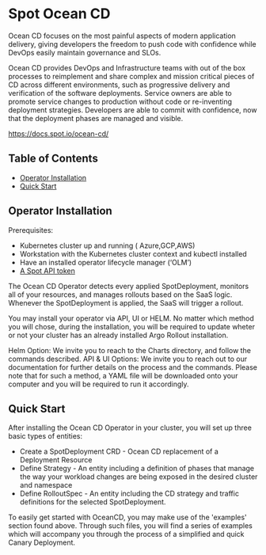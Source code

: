 # Spot Ocean CD 

Ocean CD focuses on the most painful aspects of modern application delivery, giving developers the freedom to push code with confidence while DevOps easily maintain governance and SLOs.

Ocean CD provides DevOps and Infrastructure teams with out of the box processes to reimplement and share complex and mission critical pieces of CD across different environments, such as progressive delivery and verification of the software deployments. Service owners are able to promote service changes to production without code or re-inventing deployment strategies. Developers are able to commit with confidence, now that the deployment phases are managed and visible.

https://docs.spot.io/ocean-cd/

## Table of Contents

- [Operator Installation](#Operator-installation)
- [Quick Start](#quick-start)

## Operator Installation

Prerequisites:
- Kubernetes cluster up and running ( Azure,GCP,AWS)
- Workstation with the Kubernetes cluster context and kubectl installed
- Have an installed operator lifecycle manager (‘OLM’)
- [A Spot API token](https://docs.spot.io/administration/api/create-api-token)

The Ocean CD Operator detects every applied SpotDeployment, monitors all of your resources, and manages rollouts based on the SaaS logic. Whenever the SpotDeployment is applied, the SaaS will trigger a rollout. 

You may install your operator via API, UI or HELM.
No matter which method you will chose, during the installation, you will be required to update wheter or not your cluster has an already installed Argo Rollout installation.


Helm Option: We invite you to reach to the Charts directory, and follow the commands described. 
API & UI Options: We invite you to reach out to our documentation for further details on the process and the commands. 
Please note that for such a method, a YAML file will be downloaded onto your computer and you will be required to run it accordingly. 


## Quick Start

After installing the Ocean CD Operator in your cluster, you will set up three basic types of entities:

- Create a SpotDeployment CRD  - Ocean CD replacement of a Deployment Resource
- Define Strategy - An entity including a definition of phases that manage
the way your workload changes are being exposed in the desired
cluster and namespace
- Define RolloutSpec - An entity including the CD strategy and traffic definitions 
for the selected SpotDeployment.

  
To easily get started with OceanCD, you may make use of the 'examples' section found above. 
Through such files, you will find a series of examples which will accompany you through the process of a simplified and quick Canary Deployment. 



